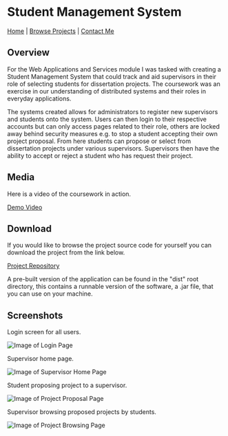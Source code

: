 # Student Management System

[Home](../../../index.md)
|
[Browse Projects](../../browse_projects/browse_projects.md)
|
[Contact Me](../../contact_me/contact_me.md)

## Overview

For the Web Applications and Services module I was tasked with creating a Student Management System that could track and aid supervisors in their role of selecting students for dissertation projects. The coursework was an exercise in our understanding of distributed systems and their roles in everyday applications.

The systems created allows for administrators to register new supervisors and students onto the system. Users can then login to their respective accounts but can only access pages related to their role, others are locked away behind security measures e.g. to stop a student accepting their own project proposal. From here students can propose or select from dissertation projects under various supervisors. Supervisors then have the ability to accept or reject a student who has request their project.

## Media

Here is a video of the coursework in action.

[Demo Video](https://www.youtube.com/watch?v=)

## Download

If you would like to browse the project source code for yourself you can download the project from the link below.

[Project Repository](https://github.com/JGoodHub/Student-Management-System)

A pre-built version of the application can be found in the "dist" root directory, this contains a runnable version of the software, a .jar file, that you can use on your machine.

## Screenshots

Login screen for all users.

![Image of Login Page](images/login_page.png)

Supervisor home page.

![Image of Supervisor Home Page](images/super_home.png)

Student proposing project to a supervisor.

![Image of Project Proposal Page](images/proposing.png)

Supervisor browsing proposed projects by students.

![Image of Project Browsing Page](images/browsing.png)
